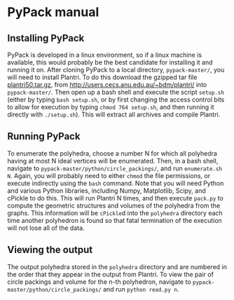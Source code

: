 # PyPack manual

## Installing PyPack
PyPack is developed in a linux environment, so if a linux machine is available, this would probably be the best candidate for installing it and running it on. After cloning PyPack to a local directory, `pypack-master/`, you will need to install Plantri. To do this download the gzipped tar file <a href="http://users.cecs.anu.edu.au/~bdm/plantri/plantri50.tar.gz">plantri50.tar.gz</a>, from <a href="http://users.cecs.anu.edu.au/~bdm/plantri/">http://users.cecs.anu.edu.au/~bdm/plantri/</a> into `pypack-master/`. Then open up a bash shell and execute the script `setup.sh` (either by typing `bash setup.sh`, or by first changing the access control bits to allow for execution by typing `chmod 764 setup.sh`, and then running it directly with `./setup.sh`). This will extract all archives and compile Plantri.

## Running PyPack
To enumerate the polyhedra, choose a number N for which all polyhedra having at most N ideal vertices will be enumerated. Then, in a bash shell, navigate to `pypack-master/python/circle_packings/`, and run `enumerate.sh N`. Again, you will probably need to either `chmod` the file permissions, or execute indirectly using the `bash` command. Note that you will need Python and various Python libraries, including Numpy, Matplotlib, Scipy, and cPickle to do this. This will run Plantri N times, and then execute `pack.py` to compute the geometric structures and volumes of the polyhedra from the graphs. This information will be `cPickle`d into the `polyhedra` directory each time another polyhedron is found so that fatal termination of the execution will not lose all of the data.

## Viewing the output
The output polyhedra stored in the `polyhedra` directory and are numbered in the order that they appear in the output from Plantri. To view the pair of circle packings and volume for the n-th polyhedron, navigate to `pypack-master/python/circle_packings/` and run `python read.py n`.
